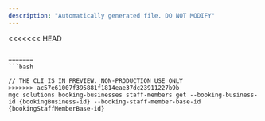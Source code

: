 ```yaml
---
description: "Automatically generated file. DO NOT MODIFY"
---
```


<<<<<<< HEAD
```cli

=======
```bash

// THE CLI IS IN PREVIEW. NON-PRODUCTION USE ONLY
>>>>>>> ac57e61007f395881f1814eae37dc23911227b9b
mgc solutions booking-businesses staff-members get --booking-business-id {bookingBusiness-id} --booking-staff-member-base-id {bookingStaffMemberBase-id}

```